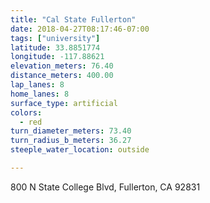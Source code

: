 ```yaml
---
title: "Cal State Fullerton"
date: 2018-04-27T08:17:46-07:00
tags: ["university"]
latitude: 33.8851774
longitude: -117.88621
elevation_meters: 76.40
distance_meters: 400.00
lap_lanes: 8
home_lanes: 8
surface_type: artificial
colors: 
  - red
turn_diameter_meters: 73.40
turn_radius_b_meters: 36.27
steeple_water_location: outside

---
```

800 N State College Blvd, Fullerton, CA 92831
<!--more-->
